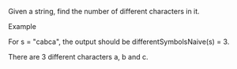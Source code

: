 Given a string, find the number of different characters in it.

Example

For s = "cabca", the output should be
differentSymbolsNaive(s) = 3.

There are 3 different characters a, b and c.
